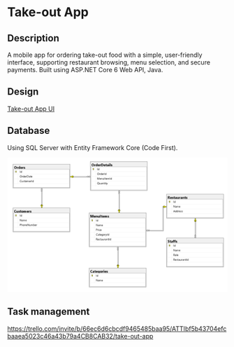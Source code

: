 # Take-out App #
## Description ##
A mobile app for ordering take-out food with a simple, user-friendly interface, supporting restaurant browsing, menu selection, and secure payments. Built using ASP.NET Core 6 Web API, Java.
## Design ##
[Take-out App UI](https://www.figma.com/design/0P8KNKlTe3ylEPczJiy6aK/Take%E2%80%93Out-App?node-id=0-1&t=lU8vykyCJnycPXmr-1)
## Database ##
Using SQL Server with Entity Framework Core (Code First).

![Database](assets/DatabaseDiagram.png)
## Task management ##
https://trello.com/invite/b/66ec6d6cbcdf9465485baa95/ATTIbf5b43704efcbaaea5023c46a43b79a4CB8CAB32/take-out-app
